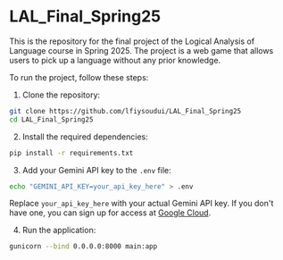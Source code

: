 # LAL_Final_Spring25

This is the repository for the final project of the Logical Analysis of Language course in Spring 2025. The project is a web game that allows users to pick up a language without any prior knowledge.

To run the project, follow these steps:

1. Clone the repository:

```bash
git clone https://github.com/lfiysoudui/LAL_Final_Spring25
cd LAL_Final_Spring25
```

2. Install the required dependencies:
```bash
pip install -r requirements.txt
```

3. Add your Gemini API key to the `.env` file:
```bash
echo "GEMINI_API_KEY=your_api_key_here" > .env
```

Replace `your_api_key_here` with your actual Gemini API key. If you don't have one, you can sign up for access at [Google Cloud](https://ai.google.dev/gemini-api/docs/api-key).

4. Run the application:
```bash
gunicorn --bind 0.0.0.0:8000 main:app
```    